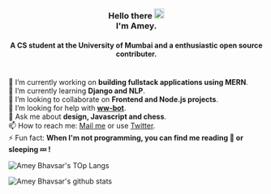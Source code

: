 <!--
If you're reading the source code, you really are a passionate coder. Let's work on some projects together.
Drop a mail to iamamey24+ghr@gmail.com with title="From The Source"
-->
<h3 align="center">Hello there <img height="20vh" src="https://camo.githubusercontent.com/e8e7b06ecf583bc040eb60e44eb5b8e0ecc5421320a92929ce21522dbc34c891/68747470733a2f2f6d656469612e67697068792e636f6d2f6d656469612f6876524a434c467a6361737252346961377a2f67697068792e676966" alt="👋"><br/>I'm Amey.</h3>
<h4 align="center">A CS student at the University of Mumbai and a enthusiastic open source contributer.</h4>
<h1 align="center"></h1>

🔭 I’m currently working on **building fullstack applications using MERN**.  
🌱 I’m currently learning **Django and NLP**.  
👯 I’m looking to collaborate on **Frontend and Node.js projects**.  
🤔 I’m looking for help with **[ww-bot](https://github.com/ameybhavsar24/ww-bot)**.  
💬 Ask me about **design, Javascript and chess**.  
📫 How to reach me: [Mail me](mailto:iamamey24+ghr@gmail.com) or use [Twitter](https://twitter.com/ameybhavsar24).  
⚡ Fun fact: **When I'm not programming, you can find me reading 📖 or sleeping 💤 !**


![Amey Bhavsar's TOp Langs](https://github-readme-stats.vercel.app/api/top-langs/?username=ameybhavsar24&layout=compact&show_icons=true&title_color=fff&icon_color=79ff97&text_color=bfbfbf&bg_color=151515)

![Amey Bhavsar's github stats](https://github-readme-stats.vercel.app/api?username=ameybhavsar24&layout=compact&show_icons=true&title_color=fff&icon_color=79ff97&text_color=bfbfbf&bg_color=151515&line_height=20&count_private=true&include_all_commits=true)

<!--
**ameybhavsar24/ameybhavsar24** is a ✨ _special_ ✨ repository because its `README.md` (this file) appears on your GitHub profile.

Here are some ideas to get you started:

- 🔭 I’m currently working on ...
- 🌱 I’m currently learning ...
- 👯 I’m looking to collaborate on ...
- 🤔 I’m looking for help with ...
- 💬 Ask me about ...
- 📫 How to reach me: ...
- 😄 Pronouns: ...
- ⚡ Fun fact: ...
-->
